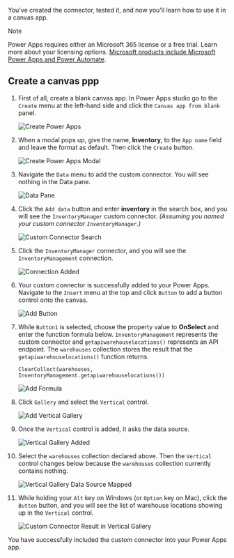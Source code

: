 You've created the connector, tested it, and now you'll learn how to use it in a canvas app.

> [!NOTE]
> Power Apps requires either an Microsoft 365 license or a free trial. Learn more about your licensing options. [Microsoft products include Microsoft Power Apps and Power Automate][pa pricing].


## Create a canvas ppp ##

1. First of all, create a blank canvas app. In Power Apps studio go to the `Create` menu at the left-hand side and click the `Canvas app from blank` panel.

    ![Create Power Apps][image-01]

1. When a modal pops up, give the name, **Inventory**, to the `App name` field and leave the format as default. Then click the `Create` button.

    ![Create Power Apps Modal][image-02]

1. Navigate the `Data` menu to add the custom connector. You will see nothing in the Data pane.

    ![Data Pane][image-03]

1. Click the `Add data` button and enter **inventory** in the search box, and you will see the `InventoryManager` custom connector. *(Assuming you named your custom connector `InventoryManager`.)*


    ![Custom Connector Search][image-04]

1. Click the `InventoryManager` connector, and you will see the `InventoryManagement` connection.

    ![Connection Added][image-05]

1. Your custom connector is successfully added to your Power Apps. Navigate to the `Insert` menu at the top and click `Button` to add a button control onto the canvas.

    ![Add Button][image-06]

1. While `Button1` is selected, choose the property value to **OnSelect** and enter the function formula below. `InventoryManagement` represents the custom connector and `getapiwarehouselocations()` represents an API endpoint. The `warehouses` collection stores the result that the `getapiwarehouselocations()` function returns.

    ```powerappsfl
    ClearCollect(warehouses, InventoryManagement.getapiwarehouselocations())
    ```

    ![Add Formula][image-07]

1. Click `Gallery` and select the `Vertical` control.

    ![Add Vertical Gallery][image-08]

1. Once the `Vertical` control is added, it asks the data source.

    ![Vertical Gallery Added][image-09]

1. Select the `warehouses` collection declared above. Then the `Vertical` control changes below because the `warehouses` collection currently contains nothing.

    ![Vertical Gallery Data Source Mapped][image-10]

1. While holding your `Alt` key on Windows (or `Option` key on Mac), click the `Button` button, and you will see the list of warehouse locations showing up in the `Vertical` control.

    ![Custom Connector Result in Vertical Gallery][image-11]

You have successfully included the custom connector into your Power Apps app.


[image-01]: ../media/08-use-custom-connector-in-powerapps-01.png
[image-02]: ../media/08-use-custom-connector-in-powerapps-02.png
[image-03]: ../media/08-use-custom-connector-in-powerapps-03.png
[image-04]: ../media/08-use-custom-connector-in-powerapps-04.png
[image-05]: ../media/08-use-custom-connector-in-powerapps-05.png
[image-06]: ../media/08-use-custom-connector-in-powerapps-06.png
[image-07]: ../media/08-use-custom-connector-in-powerapps-07.png
[image-08]: ../media/08-use-custom-connector-in-powerapps-08.png
[image-09]: ../media/08-use-custom-connector-in-powerapps-09.png
[image-10]: ../media/08-use-custom-connector-in-powerapps-10.png
[image-11]: ../media/08-use-custom-connector-in-powerapps-11.png

[pa pricing]: https://docs.microsoft.com/powerapps/administrator/pricing-billing-skus
